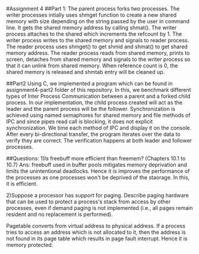 #Assignment 4
##Part 1:
The parent process forks two processes. The writer processes intially uses shmget function to create a new shared memory with size depending on the string passed by the user in command line. It gets the shared memory address by calling shmat(). The writer process attaches to the shared which increments the refcount by 1. The writer process writes to the shared memory and signals to reader process. The reader process uses shmget() to get shmid and shmat() to get shared memory address. The reader process reads from shared memory, prints to screen, detaches from shared memory and signals to the writer process so that it can unlink from shared memory. When reference count is 0, the shared memory is released and shmtab entry will be cleaned up.

##Part2
Using C, we implemented a program which can be found in assignment4-part2 folder of this repository. In this, we benchmark different types of Inter Process Communication between a parent and a forked child process. In our implementation, the child process created will act as the leader and the parent process will be the follower. Synchronization is achieved using named semaphores for shared memory and file methods of IPC and since pipes read call is blocking, it does not explicit synchronization. We time each method of IPC and display it on the console. After every bi-directional transfer, the program iterates over the data to verify they are correct. The verification happens at both leader and follower processes.

##Questions:
1)Is freebuff more efficient than freemem? (Chapters 10.1 to 10.7)
Ans: freebuff used in buffer pools mitigates memory deprivation and limits the unintentional deadlocks. Hence it is improves the performance of the processes as one processes won't be deprived of the staorage. In this, it is efficient.

2)Suppose a processor has support for paging. Describe paging hardware that can be used to protect a process's stack from access by other processes, even if demand paging is not implemented (i.e., all pages remain resident and no replacement is performed).

Pagetable converts from virtual address to physical address. If a process tries to access an address which is not allocated to it, then the address is not found in its page table which results in page fault interrupt. Hence it is memory protected.

